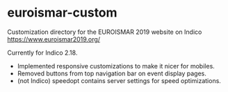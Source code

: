 # euroismar-custom
Customization directory for the EUROISMAR 2019 website on Indico 
https://www.euroismar2019.org/

Currently for Indico 2.18.

* Implemented responsive customizations to make it nicer for mobiles.
* Removed buttons from top navigation bar on event display pages.
* (not Indico) speedopt contains server settings for speed optimizations.
